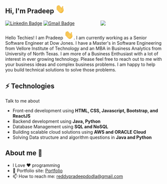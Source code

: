 <h2> Hi, I'm Pradeep <img src="https://raw.githubusercontent.com/ABSphreak/ABSphreak/master/gifs/Hi.gif" width="30px"> </h2>

<img align='right' src='https://user-images.githubusercontent.com/5713670/87202985-820dcb80-c2b6-11ea-9f56-7ec461c497c3.gif' width='200"'>

[![Linkedin Badge](https://img.shields.io/badge/-pradeepreddydodla-blue?style=flat-square&logo=Linkedin&logoColor=white&link=https://www.linkedin.com/in/pradeepreddydodla/)](https://www.linkedin.com/in/pradeepreddydodla/) 
[![Gmail Badge](https://img.shields.io/badge/-reddypradeepdodla@gmail.com-c14438?style=flat-square&logo=Gmail&logoColor=white&link=mailto:reddypradeepdodla@gmail.com)](mailto:reddypradeepdodla@gmail.com)

Hello Techies! I am Pradeep <img src="https://raw.githubusercontent.com/ABSphreak/ABSphreak/master/gifs/Hi.gif" width="30px">. I am currently working as a Senior Software Engineer at Dow Jones. I have a Master's in Software Engineering from Vellore Institute of Technology and an MBA in Business Analytics from University of North Texas. I am more of a Business Enthusiast with a lot of interest in ever growing technology. Please feel free to reach out to me with your business ideas and complex business problems. I am happy to help you build technical solutions to solve those problems.

## ⚡ Technologies
Talk to me about
- Front-end development using **HTML, CSS, Javascript, Bootstrap, and ReactJS**
- Backend development using **Java, Python**
- Database Management using **SQL and NoSQL**
- Building scalable cloud solutions using **AWS and ORACLE Cloud**
- Solving Data structure and algorithm questions in **Java and Python**

## About me 🤔
- I Love ❤️ programming
- 🎯 Portfolio site: [Portfolio](https://pradeepreddydodla.github.io)
- 📫 How to reach me: reddypradeepdodla@gmail.com
